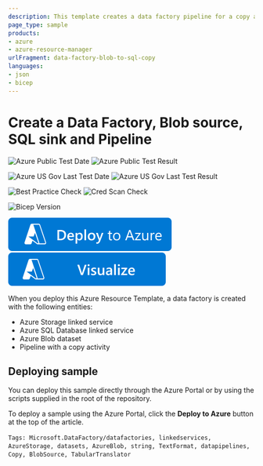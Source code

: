 ```yaml
---
description: This template creates a data factory pipeline for a copy activity from Azure Blob into an Azure SQL Database
page_type: sample
products:
- azure
- azure-resource-manager
urlFragment: data-factory-blob-to-sql-copy
languages:
- json
- bicep
---
```

# Create a Data Factory, Blob source, SQL sink and Pipeline

![Azure Public Test Date](https://camo.githubusercontent.com/b2d03164f9a5cab799210a3c38ef443d6e8b58fd4723aab90c4b99a24a9146f0/68747470733a2f2f617a757265717569636b737461727473736572766963652e626c6f622e636f72652e77696e646f77732e6e65742f6261646765732f717569636b7374617274732f6d6963726f736f66742e64617461666163746f72792f646174612d666163746f72792d6765742d737461727465642f5075626c69634c61737454657374446174652e737667) ![Azure Public Test Result](https://camo.githubusercontent.com/c1510b2a57cd6e7123b72b44685fea8f7141415164725e299c28c5ca6000e2ee/68747470733a2f2f617a757265717569636b737461727473736572766963652e626c6f622e636f72652e77696e646f77732e6e65742f6261646765732f717569636b7374617274732f6d6963726f736f66742e64617461666163746f72792f646174612d666163746f72792d6765742d737461727465642f5075626c69634465706c6f796d656e742e737667)
 
![Azure US Gov Last Test Date](https://camo.githubusercontent.com/a55797e859ee7f12835ad285e4160757031808690b66bdabffb71d8ed3f4619a/68747470733a2f2f617a757265717569636b737461727473736572766963652e626c6f622e636f72652e77696e646f77732e6e65742f6261646765732f717569636b7374617274732f6d6963726f736f66742e64617461666163746f72792f646174612d666163746f72792d6765742d737461727465642f466169726661784c61737454657374446174652e737667) ![Azure US Gov Last Test Result](https://camo.githubusercontent.com/a4f488badb7548c6a42d91761e35bcd91035685b36548f85e697ed142aa745e9/68747470733a2f2f617a757265717569636b737461727473736572766963652e626c6f622e636f72652e77696e646f77732e6e65742f6261646765732f717569636b7374617274732f6d6963726f736f66742e64617461666163746f72792f646174612d666163746f72792d6765742d737461727465642f466169726661784465706c6f796d656e742e737667)
 
![Best Practice Check](https://camo.githubusercontent.com/e984324c0c41026bd78ae562833c15245cfc27d568595c7550a1a5d52638a833/68747470733a2f2f617a757265717569636b737461727473736572766963652e626c6f622e636f72652e77696e646f77732e6e65742f6261646765732f717569636b7374617274732f6d6963726f736f66742e64617461666163746f72792f646174612d666163746f72792d6765742d737461727465642f426573745072616374696365526573756c742e737667) ![Cred Scan Check](https://camo.githubusercontent.com/799dbdb38190023695273d94e7cd682ee0d991fdd6298d869e597e0e462cbca8/68747470733a2f2f617a757265717569636b737461727473736572766963652e626c6f622e636f72652e77696e646f77732e6e65742f6261646765732f717569636b7374617274732f6d6963726f736f66742e64617461666163746f72792f646174612d666163746f72792d6765742d737461727465642f437265645363616e526573756c742e737667)
 
![Bicep Version](https://camo.githubusercontent.com/f9a0e1dba7e9cf283dbfcf601f01b5a8702a833876cc7d12810507efe1029cd8/68747470733a2f2f617a757265717569636b737461727473736572766963652e626c6f622e636f72652e77696e646f77732e6e65742f6261646765732f717569636b7374617274732f6d6963726f736f66742e64617461666163746f72792f646174612d666163746f72792d6765742d737461727465642f426963657056657273696f6e2e737667)
 
[![Deploy To Azure](https://raw.githubusercontent.com/Azure/azure-quickstart-templates/master/1-CONTRIBUTION-GUIDE/images/deploytoazure.svg?sanitize=true)](https://portal.azure.com/#create/Microsoft.Template/uri/https%3A%2F%2Fraw.githubusercontent.com%2FAzure%2Fazure-quickstart-templates%2Fmaster%2Fquickstarts%2Fmicrosoft.datafactory%2Fdata-factory-get-started%2Fazuredeploy.json) [![Visualize](https://raw.githubusercontent.com/Azure/azure-quickstart-templates/master/1-CONTRIBUTION-GUIDE/images/visualizebutton.svg?sanitize=true)](http://armviz.io/#/?load=https%3A%2F%2Fraw.githubusercontent.com%2FAzure%2Fazure-quickstart-templates%2Fmaster%2Fquickstarts%2Fmicrosoft.datafactory%2Fdata-factory-get-started%2Fazuredeploy.json)

When you deploy this Azure Resource Template, a data factory is created with the following entities:

- Azure Storage linked service
- Azure SQL Database linked service
- Azure Blob dataset
- Pipeline with a copy activity

## Deploying sample
You can deploy this sample directly through the Azure Portal or by using the scripts supplied in the root of the repository.

To deploy a sample using the Azure Portal, click the **Deploy to Azure** button at the top of the article.

`Tags: Microsoft.DataFactory/datafactories, linkedservices, AzureStorage, datasets, AzureBlob, string, TextFormat, datapipelines, Copy, BlobSource, TabularTranslator`
